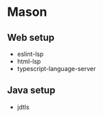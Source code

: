 # Mason 

## Web setup

- eslint-lsp
- html-lsp
- typescript-language-server

## Java setup

- jdtls

